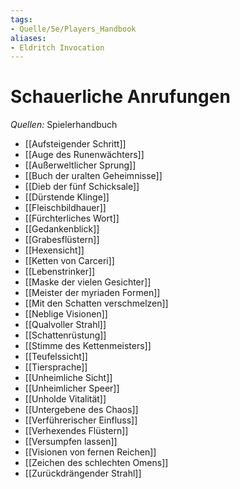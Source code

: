 ```yaml
---
tags:
- Quelle/5e/Players_Handbook
aliases:
- Eldritch Invocation
---
```

# Schauerliche Anrufungen
_Quellen:_ Spielerhandbuch

- [[Aufsteigender Schritt]]
- [[Auge des Runenwächters]]
- [[Außerweltlicher Sprung]]
- [[Buch der uralten Geheimnisse]]
- [[Dieb der fünf Schicksale]]
- [[Dürstende Klinge]]
- [[Fleischbildhauer]]
- [[Fürchterliches Wort]]
- [[Gedankenblick]]
- [[Grabesflüstern]]
- [[Hexensicht]]
- [[Ketten von Carceri]]
- [[Lebenstrinker]]
- [[Maske der vielen Gesichter]]
- [[Meister der myriaden Formen]]
- [[Mit den Schatten verschmelzen]]
- [[Neblige Visionen]]
- [[Qualvoller Strahl]]
- [[Schattenrüstung]]
- [[Stimme des Kettenmeisters]]
- [[Teufelssicht]]
- [[Tiersprache]]
- [[Unheimliche Sicht]]
- [[Unheimlicher Speer]]
- [[Unholde Vitalität]]
- [[Untergebene des Chaos]]
- [[Verführerischer Einfluss]]
- [[Verhexendes Flüstern]]
- [[Versumpfen lassen]]
- [[Visionen von fernen Reichen]]
- [[Zeichen des schlechten Omens]]
- [[Zurückdrängender Strahl]]